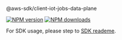 @aws-sdk/client-iot-jobs-data-plane

[![NPM version](https://img.shields.io/npm/v/@aws-sdk/client-iot-jobs-data-plane/beta.svg)](https://www.npmjs.com/package/@aws-sdk/client-iot-jobs-data-plane)
[![NPM downloads](https://img.shields.io/npm/dm/@aws-sdk/client-iot-jobs-data-plane.svg)](https://www.npmjs.com/package/@aws-sdk/client-iot-jobs-data-plane)

For SDK usage, please step to [SDK reademe](https://github.com/aws/aws-sdk-js-v3).

